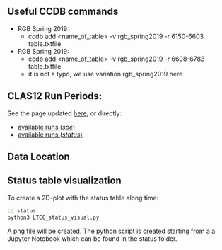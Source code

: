 
## Useful CCDB commands

* RGB Spring 2019:
    * ccdb add <name_of_table> -v rgb_spring2019 -r 6150-6603 table.txtfile
* RGB Spring 2019:
    * ccdb add <name_of_table> -v rgb_spring2019 -r 6608-6783 table.txtfile
    * it is not a typo, we use variation rgb_spring2019 here


## CLAS12 Run Periods: 

See the page updated [here](https://github.com/JeffersonLab/ltccCalibrationData/blob/main/available_runs.md), or directly:
- [available runs (*spe*)](https://github.com/JeffersonLab/ltccCalibrationData/blob/main/available_runs.md#available-runs-for-ltcc-spestatus-constants)
- [available runs (*status*)](https://github.com/JeffersonLab/ltccCalibrationData/blob/main/available_runs.md#status)

## Data Location

## Status table visualization

To create a 2D-plot with the status table along time:
```bash
cd status
python3 LTCC_status_visual.py
```
A png file will be created. The python script is created starting from a a Jupyter Notebook which can be found in the status folder.

